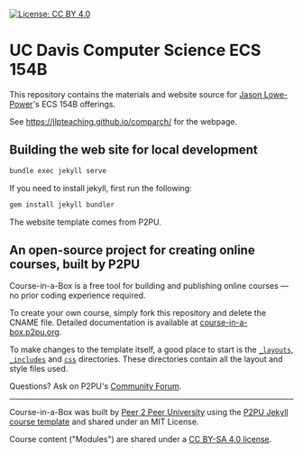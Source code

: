 [![License: CC BY 4.0](https://img.shields.io/badge/License-CC%20BY%204.0-lightgrey.svg)](https://creativecommons.org/licenses/by/4.0/)

# UC Davis Computer Science ECS 154B

This repository contains the materials and website source for [Jason Lowe-Power](https://faculty.engineering.ucdavis.edu/lowepower/)'s ECS 154B offerings.

See <https://jlpteaching.github.io/comparch/> for the webpage.

## Building the web site for local development

```sh
bundle exec jekyll serve
```

If you need to install jekyll, first run the following:

```sh
gem install jekyll bundler
```

The website template comes from P2PU.

## An open-source project for creating online courses, built by P2PU

Course-in-a-Box is a free tool for building and publishing online courses — no prior coding experience required.

To create your own course, simply fork this repository and delete the CNAME file. Detailed documentation is available at [course-in-a-box.p2pu.org](https://course-in-a-box.p2pu.org).

To make changes to the template itself, a good place to start is the [`_layouts`](/_layouts), [`_includes`](/_includes) and [`css`](/css) directories. These directories contain all the layout and style files used.

Questions? Ask on P2PU's [Community Forum](https://community.p2pu.org/c/tech/course-in-a-box/78).

---
Course-in-a-Box was built by [Peer 2 Peer University](https://www.p2pu.org) using the [P2PU Jekyll course template](https://github.com/p2pu/jekyll-course-template) and shared under an MIT License.

Course content ("Modules") are shared under a [CC BY-SA 4.0 license](https://creativecommons.org/licenses/by-sa/4.0/).

